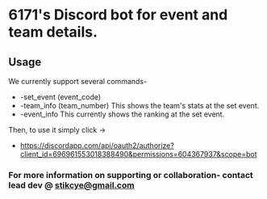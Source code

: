 # 6171's Discord bot for event and team details.

## Usage
We currently support several commands-
- -set_event (event_code)
- -team_info (team_number) This shows the team's stats at the set event.
- -event_info This currently shows the ranking at the set event.

Then, to use it simply click ->
- https://discordapp.com/api/oauth2/authorize?client_id=696961553018388490&permissions=604367937&scope=bot

### For more information on supporting or collaboration- contact lead dev @ stikcye@gmail.com
